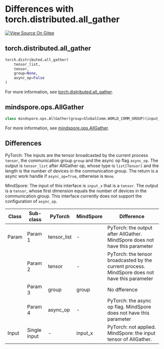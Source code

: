 # Differences with torch.distributed.all_gather

[![View Source On Gitee](https://mindspore-website.obs.cn-north-4.myhuaweicloud.com/website-images/r2.2/resource/_static/logo_source_en.svg)](https://gitee.com/mindspore/docs/blob/r2.2/docs/mindspore/source_en/note/api_mapping/pytorch_diff/all_gather.md)

## torch.distributed.all_gather

```python
torch.distributed.all_gather(
    tensor_list,
    tensor,
    group=None,
    async_op=False
)
```

For more information, see [torch.distributed.all_gather](https://pytorch.org/docs/1.8.1/distributed.html#torch.distributed.all_gather).

## mindspore.ops.AllGather

```python
class mindspore.ops.AllGather(group=GlobalComm.WORLD_COMM_GROUP)(input_x)
```

For more information, see [mindspore.ops.AllGather](https://mindspore.cn/docs/en/r2.2/api_python/ops/mindspore.ops.AllGather.html#mindspore.ops.AllGather).

## Differences

PyTorch: The inputs are the tensor broadcasted by the current process `tensor`, the communication group `group` and the async op flag `async_op`. The output is `tensor_list` after AllGather op, whose type is `list[Tensor]` and the length is the number of devices in the communication group. The return is a async work handle if `async_op=True`, otherwise is `None`.

MindSpore: The input of this interface is `input_x` that is a `tensor`. The output is a `tensor`, whose first dimension equals the number of devices in the communication group. This interface currently does not support the configuration of `async_op`.

| Class | Sub-class |PyTorch | MindSpore | Difference |
| --- | --- | --- | --- |---|
|Param | Param 1 | tensor_list | - |PyTorch: the output after AllGather. MindSpore does not have this parameter|
| | Param 2 | tensor | - |PyTorch: the tensor broadcasted by the current process. MindSpore does not have this parameter |
| | Param 3 | group | group |No dfference|
| | Param 4 | async_op | - |PyTorch: the async op flag. MindSpore does not have this parameter|
| Input | Single input | - | input_x | PyTorch: not applied. MindSpore: the input tensor of AllGather. |
